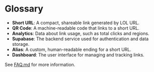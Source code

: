 # Glossary

- **Short URL**: A compact, shareable link generated by LOL URL.
- **QR Code**: A machine-readable code that links to a short URL.
- **Analytics**: Data about link usage, such as total clicks and regions.
- **Supabase**: The backend service used for authentication and data storage.
- **Alias**: A custom, human-readable ending for a short URL.
- **Dashboard**: The user interface for managing and tracking links.

See [FAQ.md](./FAQ.md) for more information.
